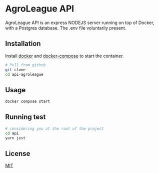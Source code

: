 # AgroLeague API

AgroLeague API is an express NODEJS server running on top of Docker, with a Postgres database. The .env file voluntarily present.

## Installation

Install [docker](https://www.docker.com/) and [docker-compose](https://docs.docker.com/compose/install/) to start the container.

```bash
# Pull from github
git clone 
cd api-agroleague
```


## Usage

```bash
docker compose start
```
## Running test

```bash
# considering you at the root of the project
cd api
yarn jest
```


## License

[MIT](https://choosealicense.com/licenses/mit/)

